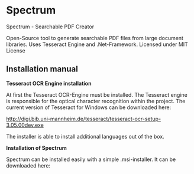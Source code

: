 # Spectrum
Spectrum - Searchable PDF Creator

Open-Source tool to generate searchable PDF files from large document libraries.
Uses Tesseract Engine and .Net-Framework. Licensed under MIT License

<h2>Installation manual</h2>

<strong>Tesseract OCR Engine installation</strong>

At first the Tesseract OCR-Engine must be installed. The Tesseract engine is  responsible for the optical character recognition within the project. The current version of Tesseract for Windows can be downloaded here:

http://digi.bib.uni-mannheim.de/tesseract/tesseract-ocr-setup-3.05.00dev.exe

The installer is able to install additional languages out of the box.
	
<strong>Installation of Spectrum</strong>	

Spectrum can be installed easily with a simple .msi-installer. It can be downloaded here:
